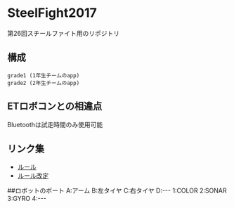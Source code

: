 # SteelFight2017
第26回スチールファイト用のリポジトリ

## 構成
```
grade1 (1年生チームのapp)
grade2 (2年生チームのapp)
```

## ETロボコンとの相違点
Bluetoothは試走時間のみ使用可能

## リンク集
+ [ルール](http://www.invite.gr.jp/news/robo/pdf/26robo_soft.pdf)
+ [ルール改定](http://www.invite.gr.jp/news/robo/pdf/soft_20170613.pdf)

##ロボットのポート
A:アーム
B:左タイヤ
C:右タイヤ
D:---
1:COLOR
2:SONAR
3:GYRO
4:---
